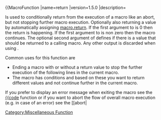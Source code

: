 {{MacroFunction |name=return |version=1.5.0 |description=

Is used to conditionally return from the execution of a macro like an
abort, but not stopping further macro execution. Optionally also
returning a value by automatically assigning
[macro.return](macro.return "wikilink"). If the first argument to  is 0
then the return is happening. If the first argument to  is non zero then
the macro continues. The optional second argument of  defines if there
is a value that should be returned to a calling macro. Any other output
is discarded when using .

Common uses for this function are

  - Ending a macro with or without a return value to stop the further
    execution of the following lines in the current macro.
  - The macro has conditions and based on these you want to return
    different values and not continue further in the current macro.

If you prefer to display an error message when exiting the macro see the
[{{code](assert "wikilink") function or if you want to abort the flow of
overall macro execution (e.g. in case of an error) see the \[\[abort|

[Category:Miscellaneous
Function](Category:Miscellaneous_Function "wikilink")